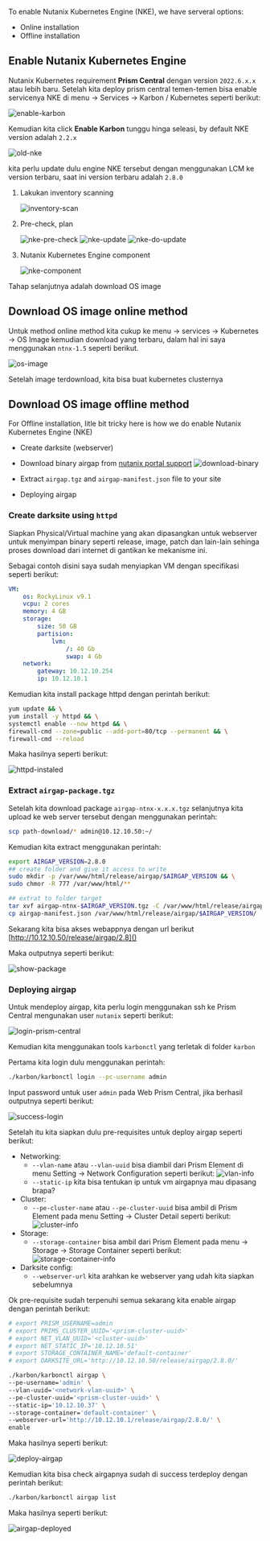 To enable Nutanix Kubernetes Engine (NKE), we have serveral options:

- Online installation
- Offline installation

## Enable Nutanix Kubernetes Engine

Nutanix Kubernetes requirement **Prism Central** dengan version `2022.6.x.x` atau lebih baru. Setelah kita deploy prism central temen-temen bisa enable servicenya NKE di menu -> Services -> Karbon / Kubernetes seperti berikut:

![enable-karbon](imgs/07-karbon/01-enable-karbon.png)

Kemudian kita click **Enable Karbon** tunggu hinga seleasi, by default NKE version adalah `2.2.x` 

![old-nke](imgs/07-karbon/01b-old-karbon-version.png)

kita perlu update dulu engine NKE tersebut dengan menggunakan LCM ke version terbaru, saat ini version terbaru adalah `2.8.0`

1. Lakukan inventory scanning

    ![inventory-scan](imgs/07-karbon/01c-lcm-inventory.png)

2. Pre-check, plan

    ![nke-pre-check](imgs/07-karbon/01d-nke-update.png)
    ![nke-update](imgs/07-karbon/01e-nke-plan-update.png)
    ![nke-do-update](imgs/07-karbon/01f-nke-updated.png)

3. Nutanix Kubernetes Engine component

    ![nke-component](imgs/07-karbon/01g-list-component-updated.png)

Tahap selanjutnya adalah download OS image

## Download OS image online method

Untuk method online method kita cukup ke menu -> services -> Kubernetes -> OS Image kemudian download yang terbaru, dalam hal ini saya menggunakan `ntnx-1.5` seperti berikut.

![os-image](imgs/07-karbon/02-os-image-download.png)

Setelah image terdownload, kita bisa buat kubernetes clusternya

## Download OS image offline method

For Offline installation, litle bit tricky here is how we do enable Nutanix Kubernetes Engine (NKE)

- Create darksite (webserver)
- Download binary airgap from [nutanix portal support](https://portal.nutanix.com/page/downloads?product=karbon)
    ![download-binary](imgs/07-karbon/02b-nke-binary.png)

- Extract `airgap.tgz` and `airgap-manifest.json` file to your site
- Deploying airgap

### Create darksite using `httpd`

Siapkan Physical/Virtual machine yang akan dipasangkan untuk webserver untuk menyimpan binary seperti release, image, patch dan lain-lain sehinga proses download dari internet di gantikan ke mekanisme ini.

Sebagai contoh disini saya sudah menyiapkan VM dengan specifikasi seperti berikut:

```yaml
VM: 
    os: RockyLinux v9.1
    vcpu: 2 cores
    memory: 4 GB
    storage: 
        size: 50 GB
        partision:
            lvm:
                /: 40 Gb
                swap: 4 Gb
    network:
        gateway: 10.12.10.254
        ip: 10.12.10.1
```

Kemudian kita install package httpd dengan perintah berikut:

```bash
yum update && \
yum install -y httpd && \
systemctl enable --now httpd && \
firewall-cmd --zone=public --add-port=80/tcp --permanent && \
firewall-cmd --reload
```

Maka hasilnya seperti berikut:

![httpd-instaled](imgs/07-karbon/03-httpd-instaled.png)

### Extract `airgap-package.tgz`

Setelah kita download package `airgap-ntnx-x.x.x.tgz` selanjutnya kita upload ke web server tersebut dengan menggunakan perintah:

```bash
scp path-download/* admin@10.12.10.50:~/
```

Kemudian kita extract menggunakan perintah:

```bash
export AIRGAP_VERSION=2.8.0
## create folder and give it access to write
sudo mkdir -p /var/www/html/release/airgap/$AIRGAP_VERSION && \
sudo chmor -R 777 /var/www/html/**

## extrat to folder target
tar xvf airgap-ntnx-$AIRGAP_VERSION.tgz -C /var/www/html/release/airgap/$AIRGAP_VERSION/
cp airgap-manifest.json /var/www/html/release/airgap/$AIRGAP_VERSION/
```

Sekarang kita bisa akses webappnya dengan url berikut 
[http://10.12.10.50/release/airgap/2.8]()

Maka outputnya seperti berikut:

![show-package](imgs/07-karbon/03a-packages.png)

### Deploying airgap

Untuk mendeploy airgap, kita perlu login menggunakan ssh ke Prism Central mengunakan user `nutanix` seperti berikut:

![login-prism-central](imgs/07-karbon/04-login-prism-central.png)

Kemudian kita menggunakan tools `karbonctl` yang terletak di folder `karbon`

Pertama kita login dulu menggunakan perintah:

```bash
./karbon/karbonctl login --pc-username admin
```

Input password untuk user `admin` pada Web Prism Central, jika berhasil outputnya seperti berikut:

![success-login](imgs/07-karbon/04a-karbonctl-login.png)

Setelah itu kita siapkan dulu pre-requisites untuk deploy airgap seperti berikut:

- Networking: 
    - `--vlan-name` atau `--vlan-uuid` bisa diambil dari Prism Element di menu Setting -> Network Configuration seperti berikut:
        ![vlan-info](imgs/07-karbon/04b-info-vlan.png)
    - `--static-ip` kita bisa tentukan ip untuk vm airgapnya mau dipasang brapa?
- Cluster:
    - `--pe-cluster-name` atau `--pe-cluster-uuid` bisa ambil di Prism Element pada menu Setting -> Cluster Detail seperti berikut:
        ![cluster-info](imgs/07-karbon/04c-info-cluster.png)
- Storage:
    - `--storage-container` bisa ambil dari Prism Element pada menu -> Storage -> Storage Container seperti berikut:
        ![storage-container-info](imgs/07-karbon/04d-info-storage-container.png)
- Darksite config:
    - `--webserver-url` kita arahkan ke webserver yang udah kita siapkan sebelumnya

Ok pre-requisite sudah terpenuhi semua sekarang kita enable airgap dengan perintah berikut:

```bash
# export PRISM_USERNAME=admin
# export PRIMS_CLUSTER_UUID='<prism-cluster-uuid>'
# export NET_VLAN_UUID='<cluster-uuid>'
# export NET_STATIC_IP='10.12.10.51'
# export STORAGE_CONTAINER_NAME='default-container'
# export DARKSITE_URL='http://10.12.10.50/release/airgap/2.8.0/'

./karbon/karbonctl airgap \
--pe-username='admin' \
--vlan-uuid='<network-vlan-uuid>' \
--pe-cluster-uuid='<prism-cluster-uuid>' \
--static-ip='10.12.10.37' \
--storage-container='default-container' \
--webserver-url='http://10.12.10.1/release/airgap/2.8.0/' \
enable
```

Maka hasilnya seperti berikut:

![deploy-airgap](imgs/07-karbon/04e-deploy-airgap.png)

Kemudian kita bisa check airgapnya sudah di success terdeploy dengan perintah berikut:

```bash
./karbon/karbonctl airgap list
```

Maka hasilnya seperti berikut:

![airgap-deployed](imgs/07-karbon/04f-airgap-deployed.png)